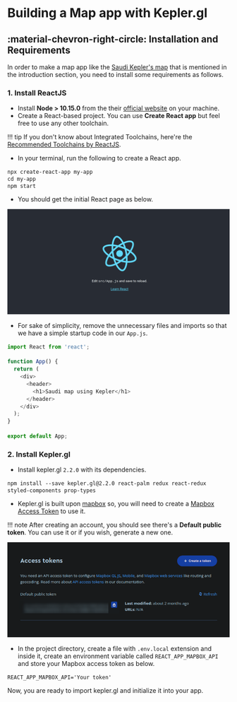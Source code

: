 # Building a Map app with Kepler.gl

## :material-chevron-right-circle: Installation and Requirements

In order to make a map app like the [Saudi Kepler's map](https://kepler-covid.mapsaudi.com/) that is mentioned in the introduction section, you need to install some requirements as follows.

### **1. Install ReactJS**
- Install **Node > 10.15.0** from the their [official website](https://nodejs.org/en/) on your machine.
- Create a React-based project. You can use **Create React app** but feel free to use any other toolchain.

!!! tip
    If you don't know about Integrated Toolchains, here're the [Recommended Toolchains by ReactJS](https://reactjs.org/docs/create-a-new-react-app.html#recommended-toolchains).

- In your terminal, run the following to create a React app.
```shell
npx create-react-app my-app
cd my-app
npm start
```
- You should get the initial React page as below.

![React Usual](imgs/installation/usual_react.png)

-  For sake of simplicity, remove the unnecessary files and imports so that we have a simple startup code in our `App.js`.
``` javascript
import React from 'react';

function App() {
  return (
    <div>
      <header>
        <h1>Saudi map using Kepler</h1>
      </header>
    </div>
  );
}

export default App;
```

### **2. Install Kepler.gl**

- Install kepler.gl `2.2.0` with its dependencies.
```shell
npm install --save kepler.gl@2.2.0 react-palm redux react-redux styled-components prop-types
```
- Kepler.gl is built upon [mapbox](https://www.mapbox.com/) so, you will need to create a [Mapbox Access Token](https://docs.mapbox.com/help/glossary/access-token/) to use it.

!!! note
    After creating an account, you should see there's a **Default public token**. You can use it or if you wish, generate a new one.

![Mapbox Access Token](imgs/installation/access_token.png)

- In the project directory, create a file with `.env.local` extension and inside it, create an environment variable called `REACT_APP_MAPBOX_API` and store your Mapbox access token as below.
```shell
REACT_APP_MAPBOX_API='Your token'
```

Now, you are ready to import kepler.gl and initialize it into your app.
